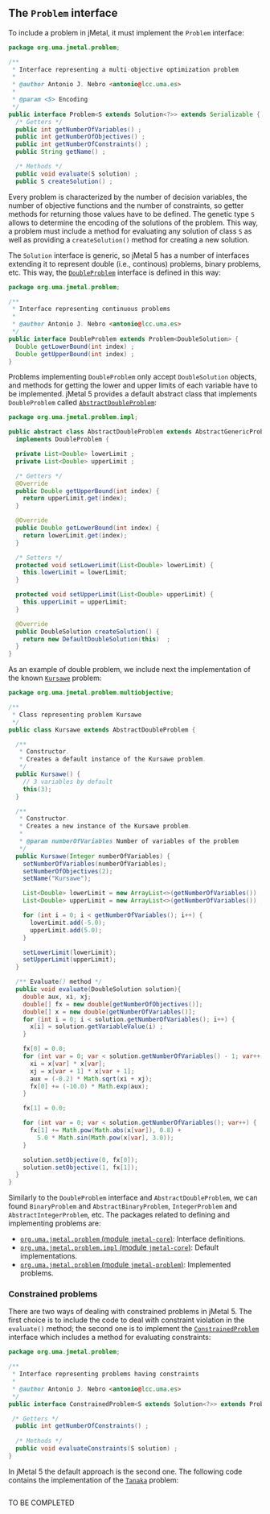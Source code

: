 ## The `Problem` interface
To include a problem in jMetal, it must implement the `Problem` interface:

```java
package org.uma.jmetal.problem;

/**
 * Interface representing a multi-objective optimization problem
 *
 * @author Antonio J. Nebro <antonio@lcc.uma.es>
 *
 * @param <S> Encoding
 */
public interface Problem<S extends Solution<?>> extends Serializable {
  /* Getters */
  public int getNumberOfVariables() ;
  public int getNumberOfObjectives() ;
  public int getNumberOfConstraints() ;
  public String getName() ;

  /* Methods */
  public void evaluate(S solution) ;
  public S createSolution() ;
```

Every problem is characterized by the number of decision variables, the number of objective functions and the number of constraints, so getter methods for returning those values have to be defined. The genetic type `S` allows to determine the encoding of the solutions of the problem. This way, a problem must include a method for evaluating any solution of class `S` as well as providing a `createSolution()` method for creating a new solution. 

The `Solution` interface is generic, so jMetal 5 has a number of interfaces extending it to represent double (i.e., continous) problems, binary problems, etc. This way, the [`DoubleProblem`](https://github.com/jMetal/jMetal/blob/jmetal-5.0/jmetal-core/src/main/java/org/uma/jmetal/problem/DoubleProblem.java) interface is defined in this way:

```java
package org.uma.jmetal.problem;

/**
 * Interface representing continuous problems
 *
 * @author Antonio J. Nebro <antonio@lcc.uma.es>
 */
public interface DoubleProblem extends Problem<DoubleSolution> {
  Double getLowerBound(int index) ;
  Double getUpperBound(int index) ;
}
```
Problems implementing `DoubleProblem` only accept `DoubleSolution` objects, and methods for getting the lower and upper limits of each variable have to be implemented. jMetal 5 provides a default abstract class that implements `DoubleProblem` called [`AbstractDoubleProblem`](https://github.com/jMetal/jMetal/blob/jmetal-5.0/jmetal-core/src/main/java/org/uma/jmetal/problem/impl/AbstractDoubleProblem.java):
```java
package org.uma.jmetal.problem.impl;

public abstract class AbstractDoubleProblem extends AbstractGenericProblem<DoubleSolution>
  implements DoubleProblem {

  private List<Double> lowerLimit ;
  private List<Double> upperLimit ;

  /* Getters */
  @Override
  public Double getUpperBound(int index) {
    return upperLimit.get(index);
  }

  @Override
  public Double getLowerBound(int index) {
    return lowerLimit.get(index);
  }

  /* Setters */
  protected void setLowerLimit(List<Double> lowerLimit) {
    this.lowerLimit = lowerLimit;
  }

  protected void setUpperLimit(List<Double> upperLimit) {
    this.upperLimit = upperLimit;
  }

  @Override
  public DoubleSolution createSolution() {
    return new DefaultDoubleSolution(this)  ;
  }
}
```

As an example of double problem, we include next the implementation of the known [`Kursawe`](https://github.com/jMetal/jMetal/blob/jmetal-5.0/jmetal-problem/src/main/java/org/uma/jmetal/problem/multiobjective/Kursawe.java) problem:
```java
package org.uma.jmetal.problem.multiobjective;

/**
 * Class representing problem Kursawe
 */
public class Kursawe extends AbstractDoubleProblem {

  /**
   * Constructor.
   * Creates a default instance of the Kursawe problem.
   */
  public Kursawe() {
    // 3 variables by default
    this(3);
  }

  /**
   * Constructor.
   * Creates a new instance of the Kursawe problem.
   *
   * @param numberOfVariables Number of variables of the problem
   */
  public Kursawe(Integer numberOfVariables) {
    setNumberOfVariables(numberOfVariables);
    setNumberOfObjectives(2);
    setName("Kursawe");

    List<Double> lowerLimit = new ArrayList<>(getNumberOfVariables()) ;
    List<Double> upperLimit = new ArrayList<>(getNumberOfVariables()) ;

    for (int i = 0; i < getNumberOfVariables(); i++) {
      lowerLimit.add(-5.0);
      upperLimit.add(5.0);
    }

    setLowerLimit(lowerLimit);
    setUpperLimit(upperLimit);
  }

  /** Evaluate() method */
  public void evaluate(DoubleSolution solution){
    double aux, xi, xj;
    double[] fx = new double[getNumberOfObjectives()];
    double[] x = new double[getNumberOfVariables()];
    for (int i = 0; i < solution.getNumberOfVariables(); i++) {
      x[i] = solution.getVariableValue(i) ;
    }

    fx[0] = 0.0;
    for (int var = 0; var < solution.getNumberOfVariables() - 1; var++) {
      xi = x[var] * x[var];
      xj = x[var + 1] * x[var + 1];
      aux = (-0.2) * Math.sqrt(xi + xj);
      fx[0] += (-10.0) * Math.exp(aux);
    }

    fx[1] = 0.0;

    for (int var = 0; var < solution.getNumberOfVariables(); var++) {
      fx[1] += Math.pow(Math.abs(x[var]), 0.8) +
        5.0 * Math.sin(Math.pow(x[var], 3.0));
    }

    solution.setObjective(0, fx[0]);
    solution.setObjective(1, fx[1]);
  }
}
```

Similarly to the `DoubleProblem` interface and `AbstractDoubleProblem`, we can found `BinaryProblem` and `AbstractBinaryProblem`, `IntegerProblem` and `AbstractIntegerProblem`, etc. The packages related to defining and implementing problems are:
* [`org.uma.jmetal.problem` (module `jmetal-core`)](https://github.com/jMetal/jMetal/tree/jmetal-5.0/jmetal-core/src/main/java/org/uma/jmetal/problem): Interface definitions.
* [`org.uma.jmetal.problem.impl` (module `jmetal-core`)](https://github.com/jMetal/jMetal/tree/jmetal-5.0/jmetal-core/src/main/java/org/uma/jmetal/problem/impl): Default implementations.
* [`org.uma.jmetal.problem` (module `jmetal-problem`)](https://github.com/jMetal/jMetal/tree/jmetal-5.0/jmetal-problem/src/main/java/org/uma/jmetal/problem): Implemented problems.

### Constrained problems
There are two ways of dealing with constrained problems in jMetal 5. The first choice is to include the code to deal with constraint violation in the `evaluate()` method; the second one is to implement the [`ConstrainedProblem`](https://github.com/jMetal/jMetal/blob/jmetal-5.0/jmetal-core/src/main/java/org/uma/jmetal/problem/ConstrainedProblem.java) interface which includes a method for evaluating constraints:

```java
package org.uma.jmetal.problem;

/**
 * Interface representing problems having constraints
 *
 * @author Antonio J. Nebro <antonio@lcc.uma.es>
 */
public interface ConstrainedProblem<S extends Solution<?>> extends Problem<S> {

 /* Getters */
  public int getNumberOfConstraints() ;
	
  /* Methods */
  public void evaluateConstraints(S solution) ;
}
```
In jMetal 5 the default approach is the second one. The following code contains the implementation of the [`Tanaka`](https://github.com/jMetal/jMetal/blob/jmetal-5.0/jmetal-problem/src/main/java/org/uma/jmetal/problem/multiobjective/Tanaka.java) problem:
```java

```


TO BE COMPLETED

